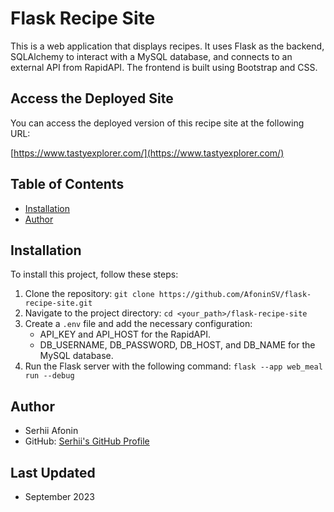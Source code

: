 # Flask Recipe Site

This is a web application that displays recipes. It uses Flask as the backend, SQLAlchemy to interact with a MySQL database, and connects to an external API from RapidAPI. The frontend is built using Bootstrap and CSS.

## Access the Deployed Site

You can access the deployed version of this recipe site at the following URL:

[https://www.tastyexplorer.com/](https://www.tastyexplorer.com/)

## Table of Contents

- [Installation](#installation)
- [Author](#author)

## Installation

To install this project, follow these steps:

1. Clone the repository: `git clone https://github.com/AfoninSV/flask-recipe-site.git`
2. Navigate to the project directory: `cd <your_path>/flask-recipe-site`
3. Create a `.env` file and add the necessary configuration:
   - API_KEY and API_HOST for the RapidAPI.
   - DB_USERNAME, DB_PASSWORD, DB_HOST, and DB_NAME for the MySQL database.
4. Run the Flask server with the following command: `flask --app web_meal run --debug`

## Author
- Serhii Afonin
- GitHub: [Serhii's GitHub Profile](https://github.com/AfoninSV/)

## Last Updated
- September 2023
